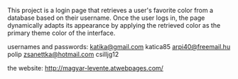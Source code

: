 This project is a login page that retrieves a user's favorite color from a database based on their username. 
Once the user logs in, the page dynamically adapts its appearance by applying the retrieved color as the primary theme color of the interface.

usernames and passwords:
katika@gmail.com katica85
arpi40@freemail.hu polip
zsanettka@hotmail.com csilljg12

the website: http://magyar-levente.atwebpages.com/
